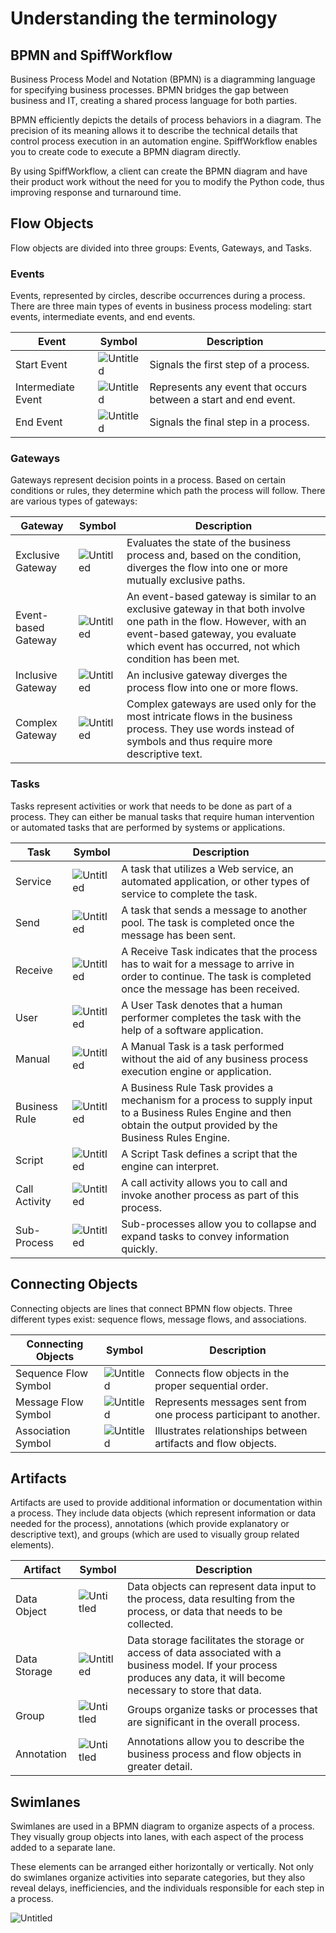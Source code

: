 # Understanding the terminology

## BPMN and SpiffWorkflow

Business Process Model and Notation (BPMN) is a diagramming language for specifying business processes.
BPMN bridges the gap between business and IT, creating a shared process language for both parties.

BPMN efficiently depicts the details of process behaviors in a diagram.
The precision of its meaning allows it to describe the technical details that control process execution in an automation engine.
SpiffWorkflow enables you to create code to execute a BPMN diagram directly.

By using SpiffWorkflow, a client can create the BPMN diagram and have their product work without the need for you to modify the Python code, thus improving response and turnaround time.

## Flow Objects

Flow objects are divided into three groups: Events, Gateways, and Tasks.

### Events

Events, represented by circles, describe occurrences during a process.
There are three main types of events in business process modeling: start events, intermediate events, and end events.

| **Event** | **Symbol**| **Description** |
|-----------|-----------|-----------------|
| Start Event  |![Untitled](/images/Start.png)     | Signals the first step of a process.                                                                                |
| Intermediate Event | ![Untitled](/images/Intermediate.png)          | Represents any event that occurs between a start and end event.                                                                                                |
| End Event   | ![Untitled](/images/End.png)       | Signals the final step in a process.                                 |

### Gateways

Gateways represent decision points in a process.
Based on certain conditions or rules, they determine which path the process will follow.
There are various types of gateways:

| **Gateway**   | **Symbol**| **Description** |
|---------------|-----------|-----------------|
| Exclusive Gateway       |![Untitled](/images/Exclusive.png)     | Evaluates the state of the business process and, based on the condition, diverges the flow into one or more mutually exclusive paths.                                                                                    |
| Event-based Gateway          | ![Untitled](/images/Eventbased.png)          | An event-based gateway is similar to an exclusive gateway in that both involve one path in the flow. However, with an event-based gateway, you evaluate which event has occurred, not which condition has been met.                                                                                                 |
| Inclusive Gateway        | ![Untitled](/images/Inclusive.png)        | An inclusive gateway diverges the process flow into one or more flows.                                                                          |
| Complex Gateway | ![Untitled](/images/Complex.png) | Complex gateways are used only for the most intricate flows in the business process. They use words instead of symbols and thus require more descriptive text. |

### Tasks

Tasks represent activities or work that needs to be done as part of a process.
They can either be manual tasks that require human intervention or automated tasks that are performed by systems or applications.

| **Task**   | **Symbol**                                                | **Description**                                                                                                                                                                                    |
|---------------|------------------------------------------------------------------------------------------------|----------------------------------------------------------------------------------------------------------------------------------------------------------------------------------------------------|
| Service       | ![Untitled](/images/Service_task.png)       | A task that utilizes a Web service, an automated application, or other types of service to complete the task.                                                                                          |
| Send          |![Untitled](/images/Send.png)         | A task that sends a message to another pool. The task is completed once the message has been sent.                                                                                                   |
| Receive       | ![Untitled](/images/Receive.png)     | A Receive Task indicates that the process has to wait for a message to arrive in order to continue. The task is completed once the message has been received.                                        |
| User          |  ![Untitled](/images/User.png)       | A User Task denotes that a human performer completes the task with the help of a software application.                                                                                            |
| Manual        | ![Untitled](/images/Manual.png)      | A Manual Task is a task performed without the aid of any business process execution engine or application.                                                                             |
| Business Rule |![Untitled](/images/Businessrule.png)| A Business Rule Task provides a mechanism for a process to supply input to a Business Rules Engine and then obtain the output provided by the Business Rules Engine. |
| Script        | ![Untitled](/images/Script.png)       | A Script Task defines a script that the engine can interpret.                                                                                   |
| Call Activity        | ![Untitled](/images/Callactivity.png)        | A call activity allows you to call and invoke another process as part of this process.                                                                                   |
| Sub-Process        | ![Untitled](/images/SubProcess.png)        | Sub-processes allow you to collapse and expand tasks to convey information quickly.                                                                                   |

## Connecting Objects

Connecting objects are lines that connect BPMN flow objects.
Three different types exist: sequence flows, message flows, and associations.

| **Connecting Objects**   | **Symbol**                                                | **Description**                                                                                                                                                                                    |
|---------------|------------------------------------------------------------------------------------------------|----------------------------------------------------------------------------------------------------------------------------------------------------------------------------------------------------|
| Sequence Flow Symbol       | ![Untitled](/images/BPMN_sequence_flow-80x31.png)       | Connects flow objects in the proper sequential order.                                                                                        |
| Message Flow Symbol          |![Untitled](/images/BPMN_message_flow-80x30.png)         | Represents messages sent from one process participant to another.                                                                                           |
| Association Symbol       | ![Untitled](/images/BPMN_association-80x31.png)     | Illustrates relationships between artifacts and flow objects.                                          |

## Artifacts

Artifacts are used to provide additional information or documentation within a process.
They include data objects (which represent information or data needed for the process), annotations (which provide explanatory or descriptive text), and groups (which are used to visually group related elements).

| **Artifact**   | **Symbol**                                                | **Description**                                                                                                                                                                                    |
|---------------|------------------------------------------------------------------------------------------------|----------------------------------------------------------------------------------------------------------------------------------------------------------------------------------------------------|
| Data Object       |<div style="height:50px;width:50px"> ![Untitled](/images/Data_Object.png)       | Data objects can represent data input to the process, data resulting from the process, or data that needs to be collected.                                                                                         |
| Data Storage          |![Untitled](/images/Data_Storage.png)         | Data storage facilitates the storage or access of data associated with a business model. If your process produces any data, it will become necessary to store that data.                                                                                           |
| Group       | <div style="height:50px;width:50px"> ![Untitled](/images/Group.png)     | Groups organize tasks or processes that are significant in the overall process.                                          |
| Annotation          | <div style="height:50px;width:50px"> ![Untitled](/images/Annotation.png)       | Annotations allow you to describe the business process and flow objects in greater detail.                                                                                            |

## Swimlanes

Swimlanes are used in a BPMN diagram to organize aspects of a process.
They visually group objects into lanes, with each aspect of the process added to a separate lane.

These elements can be arranged either horizontally or vertically.
Not only do swimlanes organize activities into separate categories, but they also reveal delays, inefficiencies, and the individuals responsible for each step in a process.

![Untitled](/images/BPMN_swimlane-500x197.png)
